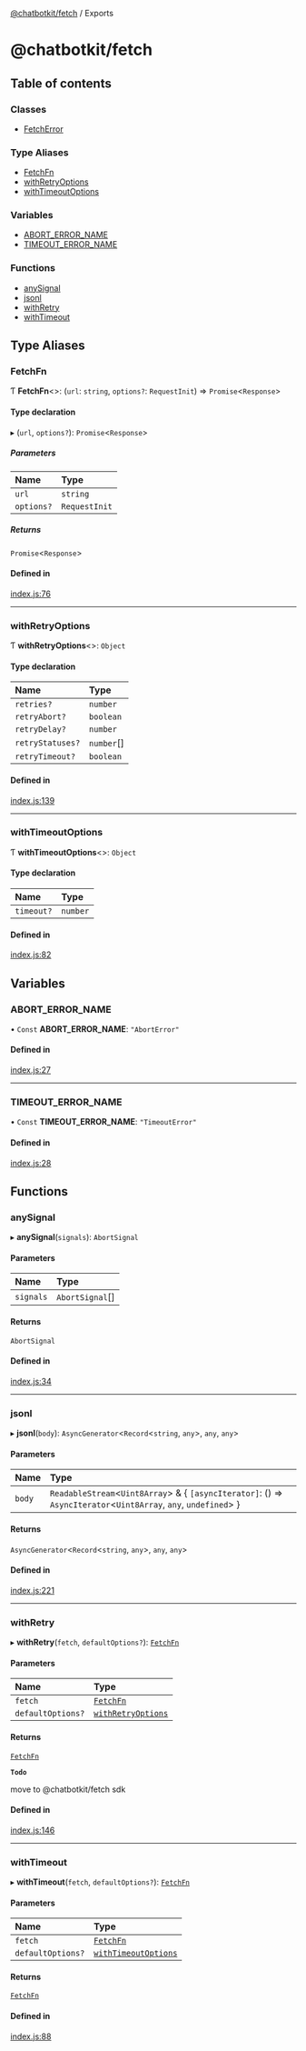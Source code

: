 [@chatbotkit/fetch](README.md) / Exports

# @chatbotkit/fetch

## Table of contents

### Classes

- [FetchError](classes/FetchError.md)

### Type Aliases

- [FetchFn](modules.md#fetchfn)
- [withRetryOptions](modules.md#withretryoptions)
- [withTimeoutOptions](modules.md#withtimeoutoptions)

### Variables

- [ABORT\_ERROR\_NAME](modules.md#abort_error_name)
- [TIMEOUT\_ERROR\_NAME](modules.md#timeout_error_name)

### Functions

- [anySignal](modules.md#anysignal)
- [jsonl](modules.md#jsonl)
- [withRetry](modules.md#withretry)
- [withTimeout](modules.md#withtimeout)

## Type Aliases

### FetchFn

Ƭ **FetchFn**\<\>: (`url`: `string`, `options?`: `RequestInit`) => `Promise`\<`Response`\>

#### Type declaration

▸ (`url`, `options?`): `Promise`\<`Response`\>

##### Parameters

| Name | Type |
| :------ | :------ |
| `url` | `string` |
| `options?` | `RequestInit` |

##### Returns

`Promise`\<`Response`\>

#### Defined in

[index.js:76](https://github.com/chatbotkit/node-sdk/blob/1a40caa/packages/fetch/src/index.js#L76)

___

### withRetryOptions

Ƭ **withRetryOptions**\<\>: `Object`

#### Type declaration

| Name | Type |
| :------ | :------ |
| `retries?` | `number` |
| `retryAbort?` | `boolean` |
| `retryDelay?` | `number` |
| `retryStatuses?` | `number`[] |
| `retryTimeout?` | `boolean` |

#### Defined in

[index.js:139](https://github.com/chatbotkit/node-sdk/blob/1a40caa/packages/fetch/src/index.js#L139)

___

### withTimeoutOptions

Ƭ **withTimeoutOptions**\<\>: `Object`

#### Type declaration

| Name | Type |
| :------ | :------ |
| `timeout?` | `number` |

#### Defined in

[index.js:82](https://github.com/chatbotkit/node-sdk/blob/1a40caa/packages/fetch/src/index.js#L82)

## Variables

### ABORT\_ERROR\_NAME

• `Const` **ABORT\_ERROR\_NAME**: ``"AbortError"``

#### Defined in

[index.js:27](https://github.com/chatbotkit/node-sdk/blob/1a40caa/packages/fetch/src/index.js#L27)

___

### TIMEOUT\_ERROR\_NAME

• `Const` **TIMEOUT\_ERROR\_NAME**: ``"TimeoutError"``

#### Defined in

[index.js:28](https://github.com/chatbotkit/node-sdk/blob/1a40caa/packages/fetch/src/index.js#L28)

## Functions

### anySignal

▸ **anySignal**(`signals`): `AbortSignal`

#### Parameters

| Name | Type |
| :------ | :------ |
| `signals` | `AbortSignal`[] |

#### Returns

`AbortSignal`

#### Defined in

[index.js:34](https://github.com/chatbotkit/node-sdk/blob/1a40caa/packages/fetch/src/index.js#L34)

___

### jsonl

▸ **jsonl**(`body`): `AsyncGenerator`\<`Record`\<`string`, `any`\>, `any`, `any`\>

#### Parameters

| Name | Type |
| :------ | :------ |
| `body` | `ReadableStream`\<`Uint8Array`\> & \{ `[asyncIterator]`: () => `AsyncIterator`\<`Uint8Array`, `any`, `undefined`\>  } |

#### Returns

`AsyncGenerator`\<`Record`\<`string`, `any`\>, `any`, `any`\>

#### Defined in

[index.js:221](https://github.com/chatbotkit/node-sdk/blob/1a40caa/packages/fetch/src/index.js#L221)

___

### withRetry

▸ **withRetry**(`fetch`, `defaultOptions?`): [`FetchFn`](modules.md#fetchfn)

#### Parameters

| Name | Type |
| :------ | :------ |
| `fetch` | [`FetchFn`](modules.md#fetchfn) |
| `defaultOptions?` | [`withRetryOptions`](modules.md#withretryoptions) |

#### Returns

[`FetchFn`](modules.md#fetchfn)

**`Todo`**

move to @chatbotkit/fetch sdk

#### Defined in

[index.js:146](https://github.com/chatbotkit/node-sdk/blob/1a40caa/packages/fetch/src/index.js#L146)

___

### withTimeout

▸ **withTimeout**(`fetch`, `defaultOptions?`): [`FetchFn`](modules.md#fetchfn)

#### Parameters

| Name | Type |
| :------ | :------ |
| `fetch` | [`FetchFn`](modules.md#fetchfn) |
| `defaultOptions?` | [`withTimeoutOptions`](modules.md#withtimeoutoptions) |

#### Returns

[`FetchFn`](modules.md#fetchfn)

#### Defined in

[index.js:88](https://github.com/chatbotkit/node-sdk/blob/1a40caa/packages/fetch/src/index.js#L88)

